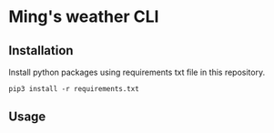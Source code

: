 # Ming's weather CLI

## Installation

Install python packages using requirements
txt file in this repository.
```
pip3 install -r requirements.txt

```

## Usage